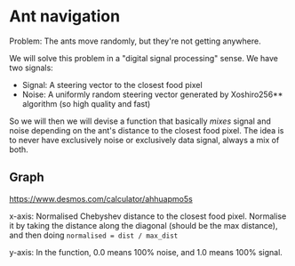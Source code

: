 # Ant navigation
Problem: The ants move randomly, but they're not getting anywhere.

We will solve this problem in a "digital signal processing" sense. We have two signals:

- Signal: A steering vector to the closest food pixel
- Noise: A uniformly random steering vector generated by Xoshiro256** algorithm (so high quality
and fast)

So we will then we will devise a function that basically _mixes_ signal and noise depending on the
ant's distance to the closest food pixel. The idea is to never have exclusively noise or exclusively
data signal, always a mix of both.

## Graph
https://www.desmos.com/calculator/ahhuapmo5s

x-axis: Normalised Chebyshev distance to the closest food pixel. Normalise it by taking the distance
along the diagonal (should be the max distance), and then doing `normalised = dist / max_dist`

y-axis: In the function, 0.0 means 100% noise, and 1.0 means 100% signal.


